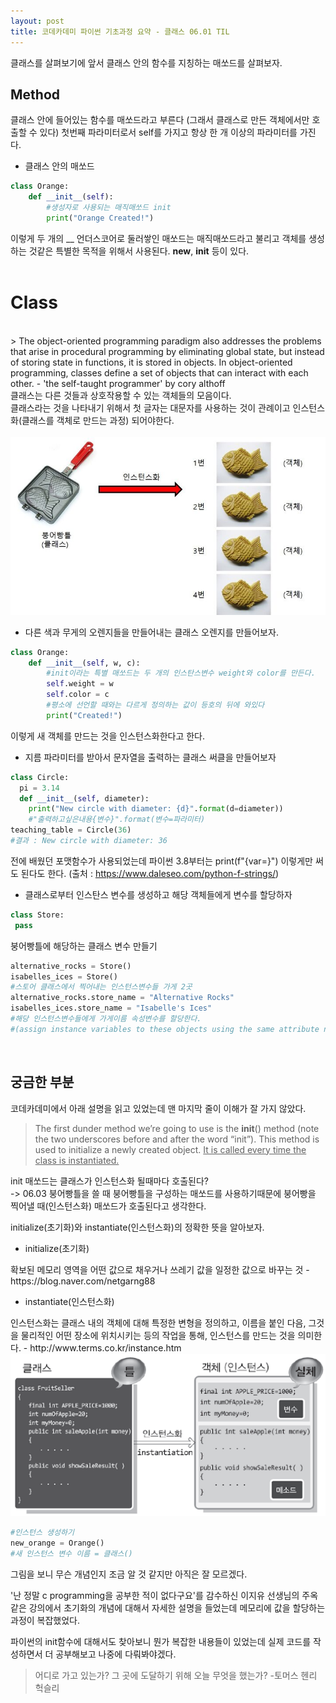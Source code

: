 ```yaml
---
layout: post
title: 코데카데미 파이썬 기초과정 요약 - 클래스 06.01 TIL
---
```


클래스를 살펴보기에 앞서 클래스 안의 함수를 지칭하는 매쏘드를 살펴보자.

## Method  
<div class="message">
클래스 안에 들어있는 함수를 매쏘드라고 부른다 (그래서 클래스로 만든 객체에서만 호출할 수 있다) 
첫번째 파라미터로서 self를 가지고 항상 한 개 이상의 파라미터를 가진다.
</div>      

* 클래스 안의 매쏘드

```python
class Orange:
    def __init__(self):
        #생성자로 사용되는 매직매쏘드 init
        print("Orange Created!")
```    

이렇게 두 개의 __ 언더스코어로 둘러쌓인 매쏘드는 매직매쏘드라고 불리고 객체를 생성하는 것같은 특별한 목적을 위해서 사용된다. __new__, __init__ 등이 있다.      
<br>
# Class
<br>
> The object-oriented programming paradigm also addresses the problems that arise in procedural programming by eliminating global state, but instead of storing state in functions, it is stored in objects. In object-oriented programming, classes define a set of objects that can interact with each other. - 'the self-taught programmer' by cory althoff    
<div class="message">
클래스는 다른 것들과 상호작용할 수 있는 객체들의 모음이다.<br>
클래스라는 것을 나타내기 위해서 첫 글자는 대문자를 사용하는 것이 관례이고 인스턴스화(클래스를 객체로 만드는 과정) 되어야한다. 
</div>  

<br>
<img src = "../public/img/instantiate1.jpeg">    
<br>

* 다른 색과 무게의 오렌지들을 만들어내는 클래스 오렌지를 만들어보자.    

```python
class Orange:
    def __init__(self, w, c):
        #init이라는 특별 매쏘드는 두 개의 인스탄스변수 weight와 color를 만든다.
        self.weight = w
        self.color = c
        #평소에 선언할 때와는 다르게 정의하는 값이 등호의 뒤에 와있다
        print("Created!")
```    

이렇게 새 객체를 만드는 것을 인스턴스화한다고 한다.
<br>
* 지름 파라미터를 받아서 문자열을 출력하는 클래스 써클을 만들어보자

```python
class Circle:
  pi = 3.14
  def __init__(self, diameter):
    print("New circle with diameter: {d}".format(d=diameter))
    #"출력하고싶은내용{변수}".format(변수=파라미터)
teaching_table = Circle(36)
#결과 : New circle with diameter: 36
```  
전에 배웠던 포맷함수가 사용되었는데 파이썬 3.8부터는 print(f"{var=}") 이렇게만 써도 된다도 한다. 
(출처 : https://www.daleseo.com/python-f-strings/) 

* 클래스로부터 인스탄스 변수를 생성하고 해당 객체들에게 변수를 할당하자

```python
class Store:
 pass
```
붕어빵틀에 해당하는 클래스 변수 만들기  

```python
alternative_rocks = Store() 
isabelles_ices = Store()
#스토어 클래스에서 찍어내는 인스턴스변수들 가게 2곳
alternative_rocks.store_name = "Alternative Rocks" 
isabelles_ices.store_name = "Isabelle's Ices"
#해당 인스턴스변수들에게 가게이름 속성변수를 할당한다. 
#(assign instance variables to these objects using the same attribute notation that was used for accessing class variables.)
```
<br>

## 궁금한 부분

코데카데미에서 아래 설명을 읽고 있었는데 맨 마지막 줄이 이해가 잘 가지 않았다.

>The first dunder method we’re going to use is the __init__() method (note the two underscores before and after the word “init”). This method is used to initialize a newly created object. <u>It is called every time the class is instantiated.</u> 


init 매쏘드는 클래스가 인스턴스화 될때마다 호출된다?  
-> 06.03 붕어빵틀을 쓸 때 붕어빵틀을 구성하는 매쏘드를 사용하기때문에 붕어빵을 찍어낼 때(인스턴스화) 매쏘드가 호출된다고 생각한다.

initialize(초기화)와 instantiate(인스턴스화)의 정확한 뜻을 알아보자.


* initialize(초기화)

<div class="message">
확보된 메모리 영역을 어떤 값으로 채우거나 쓰레기 값을 일정한 값으로 바꾸는 것 - https://blog.naver.com/netgarng88
</div>


* instantiate(인스턴스화)

<div class="message">
인스턴스화는 클래스 내의 객체에 대해 특정한 변형을 정의하고, 이름을 붙인 다음, 그것을 물리적인 어떤 장소에 위치시키는 등의 작업을 통해, 인스턴스를 만드는 것을 의미한다. - http://www.terms.co.kr/instance.htm
</div>  

<img src = "../public/img/instantiate2.png">  

```python
#인스턴스 생성하기
new_orange = Orange()
#새 인스턴스 변수 이름 = 클래스()
```

그림을 보니 무슨 개념인지 조금 알 것 같지만 아직은 잘 모르겠다.

'난 정말 c programming을 공부한 적이 없다구요'를 감수하신 이지유 선생님의 주옥같은 강의에서 초기화의 개념에 대해서 자세한 설명을 들었는데 메모리에 값을 할당하는 과정이 복잡했었다.

파이썬의 init함수에 대해서도 찾아보니 뭔가 복잡한 내용들이 있었는데 실제 코드를 작성하면서 더 공부해보고 나중에 다뤄봐야겠다.

> 어디로 가고 있는가?
그 곳에 도달하기 위해 오늘 무엇을 했는가?   -토머스 헨리 헉슬리
